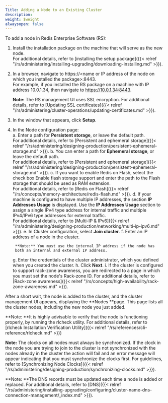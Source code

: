```yaml
---
Title: Adding a Node to an Existing Cluster
description: 
weight: $weight
alwaysopen: false
---
```

To add a node in Redis Enterprise Software (RS):

1. Install the installation package on the machine that will serve as
    the new node.\
    For additional details, refer to [installing the setup
    package]({{< relref "/rs/administering/installing-upgrading/downloading-installing.md" >}}).
1. In a browser, navigate to https://\<name or IP address of the node
    on which you installed the package\>:8443.\
    For example, if you installed the RS package on a machine with IP
    address 10.0.1.34, then navigate to https://10.0.1.34:8443.

    **Note:** The RS management UI uses SSL encryption. For additional
    details, refer to [Updating SSL
    certificates]({{< relref "/rs/administering/cluster-operations/updating-certificates.md" >}}).

1. In the window that appears, click **Setup**.
1. In the Node configuration page:\
    a.  Enter a path for **Persistent storage**, or leave the default
        path.\
        For additional details, refer to [Persistent and ephemeral
        storage]({{< relref "/rs/administering/designing-production/persistent-ephemeral-storage.md" >}}).
    b.  You can enter a path for **Ephemeral storage**, or leave the
        default path.\
        For additional details, refer to [Persistent and ephemeral
        storage]({{< relref "/rs/administering/designing-production/persistent-ephemeral-storage.md" >}}).
    c.  If you want to enable Redis on Flash, select the check box
        Enable flash storage support and enter the path to the Flash
        storage that should be used as RAM extension.\
        For additional details, refer to [Redis on
        Flash]({{< relref "/rs/concepts/memory-architecture/redis-flash.md" >}}).
    d.  If your machine is configured to have multiple IP addresses, the
        section **IP Addresses Usage** is displayed. Use the **IP
        Addresses Usage** section to assign a single IPv4 type address
        for internal traffic and multiple IPv4/IPv6 type addresses for
        external traffic.\
        For additional details, refer to [Multi-IP &
        IPv6]({{< relref "/rs/administering/designing-production/networking/multi-ip-ipv6.md" >}}).
    e.  In Cluster configuration, select **Join cluster**.
    f.  Enter an IP address of a node in the cluster.

        **Note:** You must use the internal IP address if the node has
        both an internal and external IP address.

    g.  Enter the credentials of the cluster administrator, which you
        defined when you created the cluster.
    h.  Click **Next**.
    i.  If the cluster is configured to support rack-zone awareness, you
        are redirected to a page in which you must set the node's
        Rack-zone ID. For additional details, refer to [Rack-zone
        awareness]({{< relref "/rs/concepts/high-availability/rack-zone-awareness.md" >}}).

After a short wait, the node is added to the cluster, and the cluster
management UI appears, displaying the **Nodes **page. This page lists
all the cluster nodes, including the new node you just added.

**Note: **It is highly advisable to verify that the node is functioning
properly, by running the rlcheck utility. For additional details, refer
to [rlcheck Installation Verification
Utility]({{< relref "/rs/references/cli-reference/rlcheck.md" >}})

**Note:** The clocks on all nodes must always be synchronized. If the
clock in the node you are trying to join to the cluster is not
synchronized with the nodes already in the cluster the action will fail
and an error message will appear indicating that you must synchronize
the clocks first. For guidelines, refer to [Synchronizing Node
Clocks]({{< relref "/rs/administering/designing-production/synchronizing-clocks.md" >}}).

**Note: **The DNS records must be updated each time a node is added or
replaced. For additional details, refer to
[DNS]({{< relref "/rs/administering/installing-upgrading/configuring/cluster-name-dns-connection-management/_index.md" >}}).
